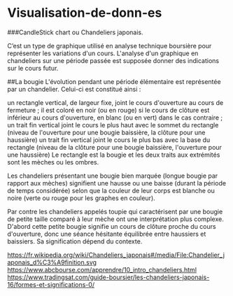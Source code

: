 # Visualisation-de-donn-es

###CandleStick chart ou Chandeliers japonais.

C’est un type de graphique utilisé en analyse technique boursière pour représenter les variations d'un cours. L'analyse d'un graphique en chandeliers sur une période passée est supposée donner des indications sur le cours futur.


##La bougie
L'évolution pendant une période élémentaire est représentée par un chandelier. Celui-ci est constitué ainsi :

un rectangle vertical, de largeur fixe, joint le cours d'ouverture au cours de fermeture ; il est coloré en noir (ou en rouge) si le cours de clôture est inférieur au cours d'ouverture, en blanc (ou en vert) dans le cas contraire ;
un trait fin vertical joint le cours le plus haut avec le sommet du rectangle (niveau de l'ouverture pour une bougie baissière, la clôture pour une haussière)
un trait fin vertical joint le cours le plus bas avec la base du rectangle (niveau de la clôture pour une bougie baissière, l'ouverture pour une haussière)
Le rectangle est la bougie et les deux traits aux extrémités sont les mèches ou les ombres.

Les chandeliers présentant une bougie bien marquée (longue bougie par rapport aux mèches) signifient une hausse ou une baisse (durant la période de temps considérée) selon que la couleur de leur corps est blanche ou noire (verte ou rouge pour les graphes en couleur).

Par contre les chandeliers appelés toupie qui caractérisent par une bougie de petite taille comparé à leur mèche ont une interprétation plus complexe. D'abord cette petite bougie signifie un cours de clôture proche du cours d'ouverture, donc une séance hésitante équilibrée entre haussiers et baissiers. Sa signification dépend du contexte.

https://fr.wikipedia.org/wiki/Chandeliers_japonais#/media/File:Chandelier_japonais_d%C3%A9finition.svg
https://www.abcbourse.com/apprendre/10_intro_chandeliers.html
https://www.tradingsat.com/guide-boursier/les-chandeliers-japonais-16/formes-et-significations-0/
